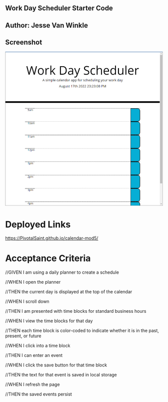 ## Work Day Scheduler Starter Code

## Author: Jesse Van Winkle

## Screenshot
![img](/super-disco-main/Develop/images/scheduleScreen.png)

# Deployed Links
https://PivotalSaint.github.io/calendar-mod5/

# Acceptance Criteria
//GIVEN I am using a daily planner to create a schedule

//WHEN I open the planner

//THEN the current day is displayed at the top of the calendar

//WHEN I scroll down

//THEN I am presented with time blocks for standard business hours

//WHEN I view the time blocks for that day

//THEN each time block is color-coded to indicate whether it is in the past, present, or future

//WHEN I click into a time block

//THEN I can enter an event

//WHEN I click the save button for that time block

//THEN the text for that event is saved in local storage

//WHEN I refresh the page

//THEN the saved events persist